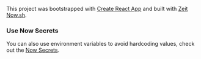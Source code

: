 This project was bootstrapped with [Create React App](https://github.com/facebook/create-react-app) and built with [Zeit Now.sh](https://zeit.co/home).

### Use Now Secrets

You can also use environment variables to avoid hardcoding values, check out the [Now Secrets](https://zeit.co/docs/v2/build-step#using-environment-variables-and-secrets).
